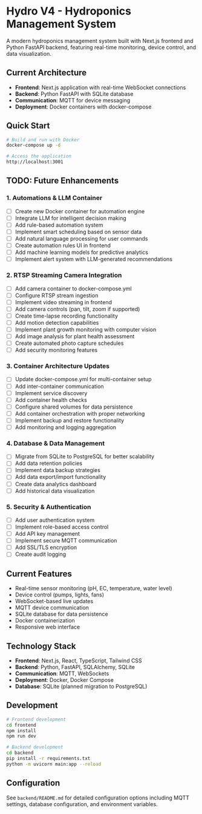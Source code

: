 # Hydro V4 - Hydroponics Management System

A modern hydroponics management system built with Next.js frontend and Python FastAPI backend, featuring real-time monitoring, device control, and data visualization.

## Current Architecture

- **Frontend**: Next.js application with real-time WebSocket connections
- **Backend**: Python FastAPI with SQLite database
- **Communication**: MQTT for device messaging
- **Deployment**: Docker containers with docker-compose

## Quick Start

```bash
# Build and run with Docker
docker-compose up -d

# Access the application
http://localhost:3001
```

## TODO: Future Enhancements

### 1. Automations & LLM Container
- [ ] Create new Docker container for automation engine
- [ ] Integrate LLM for intelligent decision making
- [ ] Add rule-based automation system
- [ ] Implement smart scheduling based on sensor data
- [ ] Add natural language processing for user commands
- [ ] Create automation rules UI in frontend
- [ ] Add machine learning models for predictive analytics
- [ ] Implement alert system with LLM-generated recommendations

### 2. RTSP Streaming Camera Integration
- [ ] Add camera container to docker-compose.yml
- [ ] Configure RTSP stream ingestion
- [ ] Implement video streaming in frontend
- [ ] Add camera controls (pan, tilt, zoom if supported)
- [ ] Create time-lapse recording functionality
- [ ] Add motion detection capabilities
- [ ] Implement plant growth monitoring with computer vision
- [ ] Add image analysis for plant health assessment
- [ ] Create automated photo capture schedules
- [ ] Add security monitoring features

### 3. Container Architecture Updates
- [ ] Update docker-compose.yml for multi-container setup
- [ ] Add inter-container communication
- [ ] Implement service discovery
- [ ] Add container health checks
- [ ] Configure shared volumes for data persistence
- [ ] Add container orchestration with proper networking
- [ ] Implement backup and restore functionality
- [ ] Add monitoring and logging aggregation

### 4. Database & Data Management
- [ ] Migrate from SQLite to PostgreSQL for better scalability
- [ ] Add data retention policies
- [ ] Implement data backup strategies
- [ ] Add data export/import functionality
- [ ] Create data analytics dashboard
- [ ] Add historical data visualization

### 5. Security & Authentication
- [ ] Add user authentication system
- [ ] Implement role-based access control
- [ ] Add API key management
- [ ] Implement secure MQTT communication
- [ ] Add SSL/TLS encryption
- [ ] Create audit logging

## Current Features

- Real-time sensor monitoring (pH, EC, temperature, water level)
- Device control (pumps, lights, fans)
- WebSocket-based live updates
- MQTT device communication
- SQLite database for data persistence
- Docker containerization
- Responsive web interface

## Technology Stack

- **Frontend**: Next.js, React, TypeScript, Tailwind CSS
- **Backend**: Python, FastAPI, SQLAlchemy, SQLite
- **Communication**: MQTT, WebSockets
- **Deployment**: Docker, Docker Compose
- **Database**: SQLite (planned migration to PostgreSQL)

## Development

```bash
# Frontend development
cd frontend
npm install
npm run dev

# Backend development
cd backend
pip install -r requirements.txt
python -m uvicorn main:app --reload
```

## Configuration

See `backend/README.md` for detailed configuration options including MQTT settings, database configuration, and environment variables.
